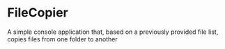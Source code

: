 # FileCopier
A simple console application that, based on a previously provided file list, copies files from one folder to another
